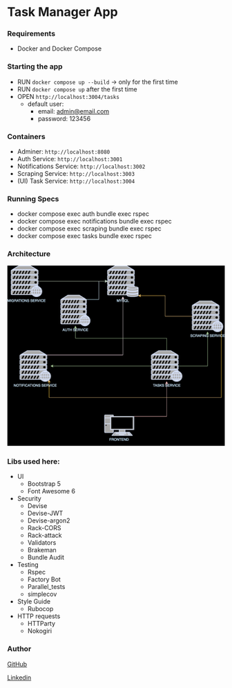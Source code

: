 # Task Manager App


### Requirements

+ Docker and Docker Compose

### Starting the app

- RUN `docker compose up --build` -> only for the first time
- RUN `docker compose up` after the first time
- OPEN `http://localhost:3004/tasks`
  - default user: 
    - email: admin@email.com
    - password: 123456

### Containers

+ Adminer: `http://localhost:8080` 
+ Auth Service: `http://localhost:3001`
+ Notifications Service: `http://localhost:3002`
+ Scraping Service: `http://localhost:3003`
+ (UI) Task Service: `http://localhost:3004`


### Running Specs

+ docker compose exec auth bundle exec rspec
+ docker compose exec notifications bundle exec rspec
+ docker compose exec scraping bundle exec rspec
+ docker compose exec tasks bundle exec rspec

### Architecture

![docker containers](containers.svg)

### Libs used here:

+ UI
  + Bootstrap 5
  + Font Awesome 6
+ Security
  + Devise
  + Devise-JWT
  + Devise-argon2
  + Rack-CORS
  + Rack-attack
  + Validators
  + Brakeman
  + Bundle Audit
+ Testing
  + Rspec
  + Factory Bot
  + Parallel_tests
  + simplecov
+ Style Guide
  + Rubocop
+ HTTP requests
  + HTTParty
  + Nokogiri

### Author

[GitHub](https://github.com/Sartori-RIA)

[Linkedin](https://www.linkedin.com/in/lucas-antonio-ramos-sartori/)